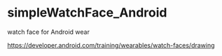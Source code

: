 # simpleWatchFace_Android
watch face for Android wear

https://developer.android.com/training/wearables/watch-faces/drawing
